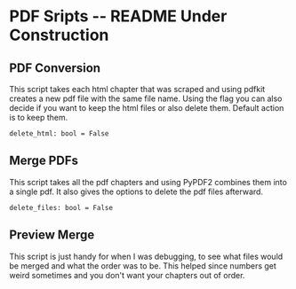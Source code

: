 # PDF Sripts -- README Under Construction

## PDF Conversion
This script takes each html chapter that was scraped and using 
pdfkit creates a new pdf file with the same file name. 
Using the flag you can also decide if you want to keep the html files or also delete them.
Default action is to keep them.

```flag
delete_html: bool = False
```

## Merge PDFs
This script takes all the pdf chapters and using PyPDF2 combines them into a single pdf. 
It also gives the options to delete the pdf files afterward.

```flag
delete_files: bool = False
```


## Preview Merge
This script is just handy for when I was debugging, to see what files would be merged and what the order was to be. 
This helped since numbers get weird sometimes and you don't want your chapters out of order.

